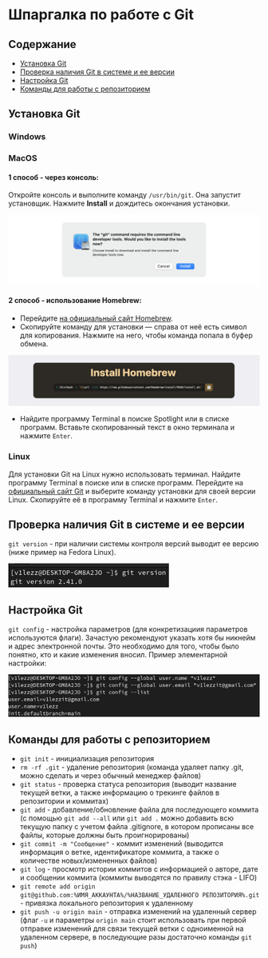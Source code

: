 # Шпаргалка по работе с Git
## Cодержание
- [Установка Git](https://github.com/v1lezz/Git-Learner#%D1%83%D1%81%D1%82%D0%B0%D0%BD%D0%BE%D0%B2%D0%BA%D0%B0-git)
- [Проверка наличия Git в системе и ее версии](https://github.com/v1lezz/Git-Learner#%D0%BF%D1%80%D0%BE%D0%B2%D0%B5%D1%80%D0%BA%D0%B0-%D0%BD%D0%B0%D0%BB%D0%B8%D1%87%D0%B8%D1%8F-git-%D0%B2-%D1%81%D0%B8%D1%81%D1%82%D0%B5%D0%BC%D0%B5-%D0%B8-%D0%B5%D0%B5-%D0%B2%D0%B5%D1%80%D1%81%D0%B8%D0%B8)
- [Настройка Git](https://github.com/v1lezz/Git-Learner#%D0%BD%D0%B0%D1%81%D1%82%D1%80%D0%BE%D0%B9%D0%BA%D0%B0-git)
- [Команды для работы с репозиторием](https://github.com/v1lezz/Git-Learner#%D0%BA%D0%BE%D0%BC%D0%B0%D0%BD%D0%B4%D1%8B-%D0%B4%D0%BB%D1%8F-%D1%80%D0%B0%D0%B1%D0%BE%D1%82%D1%8B-%D1%81-%D1%80%D0%B5%D0%BF%D0%BE%D0%B7%D0%B8%D1%82%D0%BE%D1%80%D0%B8%D0%B5%D0%BC)
	
## Установка Git
### Windows	
### MacOS
#### 1 способ - через консоль:
Откройте консоль и выполните команду `/usr/bin/git`. Она запустит установщик. Нажмите **Install** и дождитесь окончания установки.

![alt-текст](./data/macos.png "Текст заголовка логотипа 1")

#### 2 способ - использование Homebrew:
- Перейдите [на официальный сайт Homebrew](https://brew.sh/).
- Скопируйте команду для установки — справа от неё есть символ для копирования. Нажмите на него, чтобы команда попала в буфер обмена.

![alt-текст](./data/homebrew.png "Текст заголовка логотипа 1")

- Найдите программу Terminal в поиске Spotlight или в списке программ. Вставьте скопированный текст в окно терминала и нажмите `Enter`.

### Linux

Для установки Git на Linux нужно использовать терминал. Найдите программу Terminal в поиске или в списке программ. Перейдите на [официальный сайт Git](https://git-scm.com/download/linux) и выберите команду установки для своей версии Linux. Скопируйте её в программу Terminal и нажмите `Enter`. 

## Проверка наличия Git в системе и ее версии
`git version` - при наличии системы контроля версий выводит ее версию (ниже пример на Fedora Linux).

![alt-текст](./data/gitversion.png "Текст заголовка логотипа 1")

## Настройка Git
`git config` - настройка параметров (для конкретизациия параметров используются флаги). Зачастую рекомендуют указать хотя бы никнейм и адрес электронной почты. Это необходимо для того, чтобы было понятно, кто и какие изменения вносил.
Пример элементарной настройки:

![alt-текст](./data/gitconfig.png "Текст заголовка логотипа 1")

## Команды для работы с репозиторием
- `git init` - инициализация репозитория</br>
- `rm -rf .git` - удаление репозитория (команда удаляет папку .git, можно сделать и через обычный менеджер файлов)</br>
- `git status` - проверка статуса репозитория (выводит название текущей ветки, а также информацию о трекинге файлов в репозитории и коммитах)</br>
- `git add` - добавление/обновление файла для последующего коммита (с помощью `git add --all` или `git add .` можно добавить всю текущую папку с учетом файла .gitignore, в котором прописаны все файлы, которые должны быть проигнорированы)</br>
- `git commit -m "Сообщение"` - коммит изменений (выводится информация о ветке, идентификаторе коммита, а также о количестве новых/измененных файлов)</br>
- `git log` - просмотр истории коммитов c информацией о авторе, дате и сообщении коммита (коммиты выводятся по правилу стэка - LIFO)
- `git remote add origin git@github.com:%ИМЯ_АККАУНТА%/%НАЗВАНИЕ_УДАЛЕННОГО РЕПОЗИТОРИЯ%.git` - привязка локального репозитория к удаленному
- `git push -u origin main` - отправка изменений на удаленный сервер (флаг `-u` и параметры `origin main` стоит использовать при первой отправке изменений для связи текущей ветки с одноименной на удаленном сервере, в последующие разы достаточно команды `git push`)
